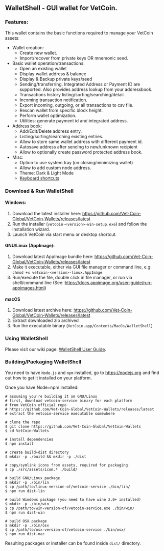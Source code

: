## WalletShell - GUI wallet for VetCoin.

### Features:

This wallet contains the basic functions required to manage your VetCoin assets:

* Wallet creation:
  * Create new wallet.
  * Import/recover from private keys OR mnemonic seed.
* Basic wallet operation/transactions:
  * Open an existing  wallet
  * Display wallet address & balance
  * Display & Backup private keys/seed
  * Sending/transferring. Integrated Address or Payment ID are supported. Also provides address lookup from your addressbook.
  * Transactions history listing/sorting/searching/detail.
  * Incoming transaction notification.
  * Export incoming, outgoing, or all transactions to csv file.
  * Rescan wallet from specific block height.
  * Perform wallet optimization.
  * Utilities: generate payment id and integrated address.
* Address book:
  * Add/Edit/Delete address entry.
  * Listing/sorting/searching existing entries.
  * Allow to store same wallet address with different payment id.
  * Autosave address after sending to new/unknown recipient
  * Allow to optionally create password protected address book.
* Misc:
  * Option to use system tray (on closing/minimizing wallet)
  * Allow to add custom node address.
  * Theme: Dark & Light Mode
  * [Keyboard shortcuts](docs/shortcut.md)

### Download &amp; Run WalletShell

#### Windows:
1. Download the latest installer here: https://github.com/Vet-Coin-Global/VetCoin-Wallets/releases/latest
2. Run the installer (`vetcoin-<version>-win-setup.exe`) and follow the installation wizard.
3. Launch VetCoin via start menu or desktop shortcut.

#### GNU/Linux (AppImage):
1. Download latest AppImage bundle here: https://github.com/Vet-Coin-Global/VetCoin-Wallets/releases/latest
2. Make it executable, either via GUI file manager or command line, e.g. `chmod +x vetcoin-<version>-linux.AppImage`
3. Run/execute the file, double click in file manager, or run via shell/command line (See: https://docs.appimage.org/user-guide/run-appimages.html)

#### macOS
1. Download latest archive here: https://github.com/Vet-Coin-Global/VetCoin-Wallets/releases/latest
2. Extract downloaded zip archived
3. Run the executable binary (`VetCoin.app/Contents/MacOs/WalletShell`)

### Using WalletShell
Please visit our wiki page: [WalletShell User Guide](../../wiki).

### Building/Packaging WalletShell
You need to have `Node.js` and `npm` installed, go to https://nodejs.org and find out how to get it installed on your platform.

Once you have Node+npm installed:
```
# assuming you're building it on GNU/Linux
# first, download vetcoin-service binary for each platform
# from VetCoin official repo
# https://github.com/Vet-Coin-Global/VetCoin-Wallets/releases/latest
# extract the vetcoin-service executable somewhere

# clone the repo
$ git clone https://github.com/Vet-Coin-Global/VetCoin-Wallets
$ cd VetCoin-Wallets

# install dependencies
$ npm install

# create build+dist directory
$ mkdir -p ./build && mkdir -p ./dist

# copy/symlink icons from assets, required for packaging
$ cp ./src/assets/icon.* ./build/

# build GNU/Linux package
$ mkdir -p ./bin/lin
$ cp /path/to/linux-version-of/vetcoin-service ./bin/lin/
$ npm run dist-lin

# build Windows package (you need to have wine 2.0+ installed)
$ mkdir -p ./bin/win
$ cp /path/to/win-version-of/vetcoin-service.exe ./bin/win/
$ npm run dist-win

# build OSX package
$ mkdir -p ./bin/osx
$ cp /path/to/osx-version-of/vetcoin-service ./bin/osx/
$ npm run dist-mac
```

Resulting packages or installer can be found inside `dist/` directory.
